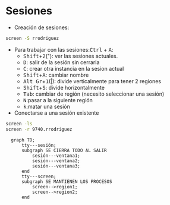 # Sesiones
* Creación de sesiones:
```bash
screen -S rrodriguez
```
* Para trabajar con las sesiones:<kbd  >Ctrl</kbd> + <kbd>A</kbd>:
    * <kbd>Shift</kbd>+<kbd>2</kbd>("): ver las sesiones actuales. 
    * <kbd>D</kbd>: salir de la sesión sin cerrarla
    * <kbd>C</kbd>: crear otra instancia en la sesion actual
    * <kbd>Shift</kbd>+<kbd>A</kbd>: cambiar nombre
    * <kbd>Alt Gr</kbd>+<kbd>1</kbd>(|): divide verticalmente para tener 2 regiones
    * <kbd>Shift</kbd>+<kbd>S</kbd>: divide horizontalmente
    * <kbd>Tab</kbd>: cambiar de región (necesito seleccionar una sesión)
    * <kbd>N</kbd>:pasar a la siguiente región
    * <kbd>k</kbd>:matar una sesión
* Conectarse a una sesión existente
```bash
screen -ls
screen -r 9740.rrodriguez
``` 
```mermaid
  graph TD;
      tty---sesión;
      subgraph SE CIERRA TODO AL SALIR
          sesión---ventana1;
          sesión---ventana2;
          sesión---ventana3;
      end
      tty---screen;
      subgraph SE MANTIENEN LOS PROCESOS
          screen-->region1;
          screen-->region2;
      end
```




